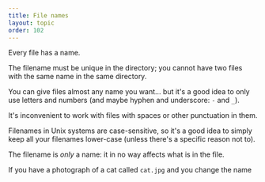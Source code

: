 ```yaml
---
title: File names
layout: topic
order: 102
---
```


Every file has a name.

The filename must be unique in the directory; you cannot have two files with
the same name in the same directory.

You can give files almost any name you want... but it's a good idea to only
use letters and numbers (and maybe hyphen and underscore: `-` and `_`).

It's inconvenient to work with files with spaces or other punctuation in them.

Filenames in Unix systems are case-sensitive, so it's a good idea to simply
keep all your filenames lower-case (unless there's a specific reason not to).

The filename is _only_ a name: it in no way affects what is in the file.

If you have a photograph of a cat called `cat.jpg` and you change the name

